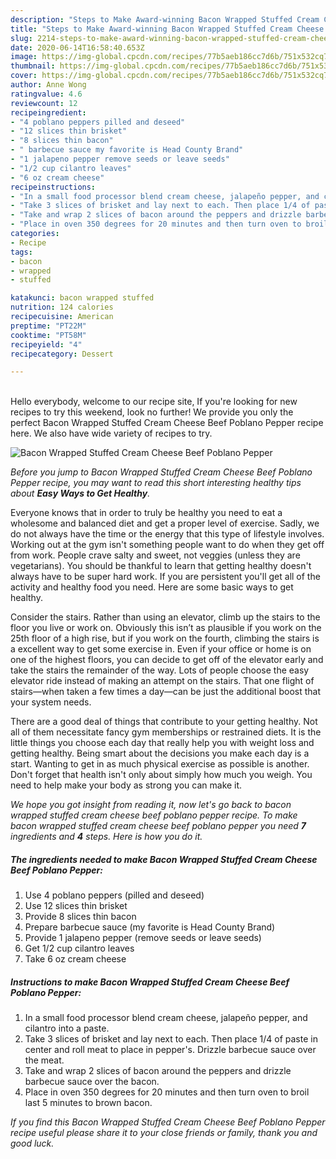 ```yaml
---
description: "Steps to Make Award-winning Bacon Wrapped Stuffed Cream Cheese Beef Poblano Pepper"
title: "Steps to Make Award-winning Bacon Wrapped Stuffed Cream Cheese Beef Poblano Pepper"
slug: 2214-steps-to-make-award-winning-bacon-wrapped-stuffed-cream-cheese-beef-poblano-pepper
date: 2020-06-14T16:58:40.653Z
image: https://img-global.cpcdn.com/recipes/77b5aeb186cc7d6b/751x532cq70/bacon-wrapped-stuffed-cream-cheese-beef-poblano-pepper-recipe-main-photo.jpg
thumbnail: https://img-global.cpcdn.com/recipes/77b5aeb186cc7d6b/751x532cq70/bacon-wrapped-stuffed-cream-cheese-beef-poblano-pepper-recipe-main-photo.jpg
cover: https://img-global.cpcdn.com/recipes/77b5aeb186cc7d6b/751x532cq70/bacon-wrapped-stuffed-cream-cheese-beef-poblano-pepper-recipe-main-photo.jpg
author: Anne Wong
ratingvalue: 4.6
reviewcount: 12
recipeingredient:
- "4 poblano peppers pilled and deseed"
- "12 slices thin brisket"
- "8 slices thin bacon"
- " barbecue sauce my favorite is Head County Brand"
- "1 jalapeno pepper remove seeds or leave seeds"
- "1/2 cup cilantro leaves"
- "6 oz cream cheese"
recipeinstructions:
- "In a small food processor blend cream cheese, jalapeño pepper, and cilantro into a paste."
- "Take 3 slices of brisket and lay next to each. Then place 1/4 of paste in center and roll meat to place in pepper&#39;s. Drizzle barbecue sauce over the meat."
- "Take and wrap 2 slices of bacon around the peppers and drizzle barbecue sauce over the bacon."
- "Place in oven 350 degrees for 20 minutes and then turn oven to broil last 5 minutes to brown bacon."
categories:
- Recipe
tags:
- bacon
- wrapped
- stuffed

katakunci: bacon wrapped stuffed 
nutrition: 124 calories
recipecuisine: American
preptime: "PT22M"
cooktime: "PT58M"
recipeyield: "4"
recipecategory: Dessert

---
```

<br>
Hello everybody, welcome to our recipe site, If you're looking for new recipes to try this weekend, look no further! We provide you only the perfect Bacon Wrapped Stuffed Cream Cheese Beef Poblano Pepper recipe here. We also have wide variety of recipes to try.
<br>


![Bacon Wrapped Stuffed Cream Cheese Beef Poblano Pepper](https://img-global.cpcdn.com/recipes/77b5aeb186cc7d6b/751x532cq70/bacon-wrapped-stuffed-cream-cheese-beef-poblano-pepper-recipe-main-photo.jpg)

<i>Before you jump to Bacon Wrapped Stuffed Cream Cheese Beef Poblano Pepper recipe, you may want to read this short interesting healthy tips about <strong>Easy Ways to Get Healthy</strong>.</i>

Everyone knows that in order to truly be healthy you need to eat a wholesome and balanced diet and get a proper level of exercise. Sadly, we do not always have the time or the energy that this type of lifestyle involves. Working out at the gym isn't something people want to do when they get off from work. People crave salty and sweet, not veggies (unless they are vegetarians). You should be thankful to learn that getting healthy doesn't always have to be super hard work. If you are persistent you'll get all of the activity and healthy food you need. Here are some basic ways to get healthy.

Consider the stairs. Rather than using an elevator, climb up the stairs to the floor you live or work on. Obviously this isn’t as plausible if you work on the 25th floor of a high rise, but if you work on the fourth, climbing the stairs is a excellent way to get some exercise in. Even if your office or home is on one of the highest floors, you can decide to get off of the elevator early and take the stairs the remainder of the way. Lots of people choose the easy elevator ride instead of making an attempt on the stairs. That one flight of stairs—when taken a few times a day—can be just the additional boost that your system needs. 

There are a good deal of things that contribute to your getting healthy. Not all of them necessitate fancy gym memberships or restrained diets. It is the little things you choose each day that really help you with weight loss and getting healthy. Being smart about the decisions you make each day is a start. Wanting to get in as much physical exercise as possible is another. Don't forget that health isn't only about simply how much you weigh. You need to help make your body as strong you can make it. 


<i>We hope you got insight from reading it, now let's go back to bacon wrapped stuffed cream cheese beef poblano pepper recipe. To make bacon wrapped stuffed cream cheese beef poblano pepper you need <strong>7</strong> ingredients and <strong>4</strong> steps. Here is how you do it.
</i>

##### The ingredients needed to make Bacon Wrapped Stuffed Cream Cheese Beef Poblano Pepper:

1. Use 4 poblano peppers (pilled and deseed)
1. Use 12 slices thin brisket
1. Provide 8 slices thin bacon
1. Prepare  barbecue sauce (my favorite is Head County Brand)
1. Provide 1 jalapeno pepper (remove seeds or leave seeds)
1. Get 1/2 cup cilantro leaves
1. Take 6 oz cream cheese


##### Instructions to make Bacon Wrapped Stuffed Cream Cheese Beef Poblano Pepper:

1. In a small food processor blend cream cheese, jalapeño pepper, and cilantro into a paste.
1. Take 3 slices of brisket and lay next to each. Then place 1/4 of paste in center and roll meat to place in pepper&#39;s. Drizzle barbecue sauce over the meat.
1. Take and wrap 2 slices of bacon around the peppers and drizzle barbecue sauce over the bacon.
1. Place in oven 350 degrees for 20 minutes and then turn oven to broil last 5 minutes to brown bacon.


<i>If you find this Bacon Wrapped Stuffed Cream Cheese Beef Poblano Pepper recipe useful please share it to your close friends or family, thank you and good luck.</i>
